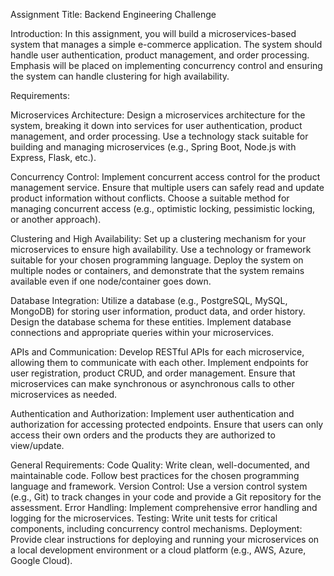Assignment Title: Backend Engineering Challenge

Introduction: In this assignment, you will build a microservices-based system that manages a simple e-commerce application. The system should handle user authentication, product management, and order processing. Emphasis will be placed on implementing concurrency control and ensuring the system can handle clustering for high availability.

Requirements:

Microservices Architecture: Design a microservices architecture for the system, breaking it down into services for user authentication, product management, and order processing.
Use a technology stack suitable for building and managing microservices (e.g., Spring Boot, Node.js with Express, Flask, etc.).

Concurrency Control: Implement concurrent access control for the product management service. Ensure that multiple users can safely read and update product information without conflicts.
Choose a suitable method for managing concurrent access (e.g., optimistic locking, pessimistic locking, or another approach).


Clustering and High Availability: Set up a clustering mechanism for your microservices to ensure high availability. Use a technology or framework suitable for your chosen programming language.
Deploy the system on multiple nodes or containers, and demonstrate that the system remains available even if one node/container goes down.


Database Integration: Utilize a database (e.g., PostgreSQL, MySQL, MongoDB) for storing user information, product data, and order history. Design the database schema for these entities.
Implement database connections and appropriate queries within your microservices.


APIs and Communication: Develop RESTful APIs for each microservice, allowing them to communicate with each other.
Implement endpoints for user registration, product CRUD, and order management.
Ensure that microservices can make synchronous or asynchronous calls to other microservices as needed.


Authentication and Authorization: Implement user authentication and authorization for accessing protected endpoints.
Ensure that users can only access their own orders and the products they are authorized to view/update.


General Requirements:
Code Quality: Write clean, well-documented, and maintainable code. Follow best practices for the chosen programming language and framework.
Version Control: Use a version control system (e.g., Git) to track changes in your code and provide a Git repository for the assessment.
Error Handling: Implement comprehensive error handling and logging for the microservices.
Testing: Write unit tests for critical components, including concurrency control mechanisms.
Deployment: Provide clear instructions for deploying and running your microservices on a local development environment or a cloud platform (e.g., AWS, Azure, Google Cloud).
